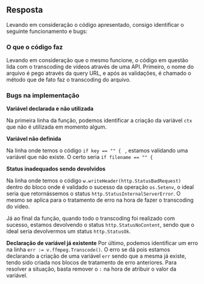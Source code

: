 ## Resposta

Levando em consideração o código apresentado, consigo identificar o seguinte funcionamento e bugs:

### O que o código faz
Levando em consideração que o mesmo funcione, o código em questão lida com o transcoding de vídeos através de uma API.
Primeiro, o nome do arquivo é pego através da query URL, e após as validações, é chamado o método que de fato faz o transcoding do arquivo. 

### Bugs na implementação
**Variável declarada e não utilizada**

Na primeira linha da função, podemos identificar a criação da variável `ctx` que não é utilizada em momento algum.

**Variável não definida**

Na linha onde temos o código `if key == "" { ` , estamos validando uma variável que não existe. O certo seria `if filename == "" {`

**Status inadequados sendo devolvidos**

Na linha onde temos o código `w.writeHeader(http.StatusBadRequest)` dentro do bloco onde é validado o sucesso da operação `os.Setenv`, o ideal seria que retornássemos o status `http.StatusInternalServerError`. O mesmo se aplica para o tratamento de erro na hora de fazer o transcoding do vídeo.

Já ao final da função, quando todo o transcoding foi realizado com sucesso, estamos devolvendo o status `http.StatusNoContent`, sendo que o ideal seria devolvermos um status `http.StatusOk`.

**Declaração de variável já existente**
Por último, podemos identificar um erro na linha `err := v.ffmpeg.Transcode()`. O erro se dá pois estamos declarando a criação de uma variável `err` sendo que a mesma já existe, tendo sido criada nos blocos de tratamento de erro anteriores. Para resolver a situação, basta remover o `:` na hora de atribuir o valor da variável.